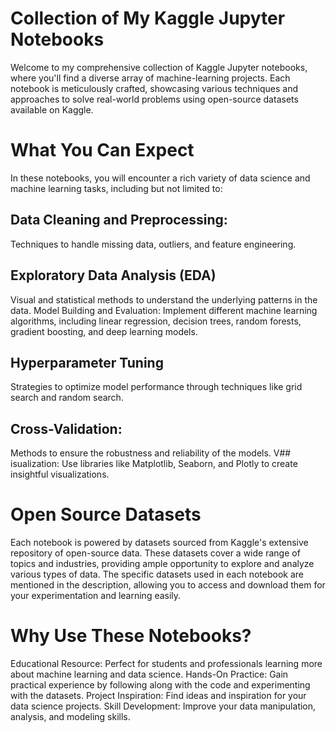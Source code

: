 # Collection of My Kaggle Jupyter Notebooks
Welcome to my comprehensive collection of Kaggle Jupyter notebooks, where you'll find a diverse array of machine-learning projects. Each notebook is meticulously crafted, showcasing various techniques and approaches to solve real-world problems using open-source datasets available on Kaggle.

# What You Can Expect
In these notebooks, you will encounter a rich variety of data science and machine learning tasks, including but not limited to:

## Data Cleaning and Preprocessing: 
Techniques to handle missing data, outliers, and feature engineering.

## Exploratory Data Analysis (EDA)
Visual and statistical methods to understand the underlying patterns in the data.
Model Building and Evaluation: Implement different machine learning algorithms, including linear regression, decision trees, random forests, gradient boosting, and deep learning models.
## Hyperparameter Tuning
Strategies to optimize model performance through techniques like grid search and random search.
## Cross-Validation:
Methods to ensure the robustness and reliability of the models.
V## isualization: 
Use libraries like Matplotlib, Seaborn, and Plotly to create insightful visualizations.

# Open Source Datasets
Each notebook is powered by datasets sourced from Kaggle's extensive repository of open-source data. These datasets cover a wide range of topics and industries, providing ample opportunity to explore and analyze various types of data. The specific datasets used in each notebook are mentioned in the description, allowing you to access and download them for your experimentation and learning easily.

# Why Use These Notebooks?
Educational Resource: Perfect for students and professionals learning more about machine learning and data science.
Hands-On Practice: Gain practical experience by following along with the code and experimenting with the datasets.
Project Inspiration: Find ideas and inspiration for your data science projects.
Skill Development: Improve your data manipulation, analysis, and modeling skills.
